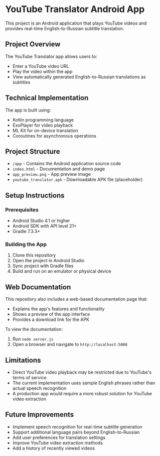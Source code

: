 # YouTube Translator Android App

This project is an Android application that plays YouTube videos and provides real-time English-to-Russian subtitle translation.

## Project Overview

The YouTube Translator app allows users to:
- Enter a YouTube video URL
- Play the video within the app
- View automatically generated English-to-Russian translations as subtitles

## Technical Implementation

The app is built using:
- Kotlin programming language
- ExoPlayer for video playback
- ML Kit for on-device translation
- Coroutines for asynchronous operations

## Project Structure

- `/app` - Contains the Android application source code
- `index.html` - Documentation and demo page
- `app_preview.png` - App preview image
- `youtube_translator.apk` - Downloadable APK file (placeholder)

## Setup Instructions

### Prerequisites
- Android Studio 4.1 or higher
- Android SDK with API level 21+
- Gradle 7.3.3+

### Building the App
1. Clone this repository
2. Open the project in Android Studio
3. Sync project with Gradle files
4. Build and run on an emulator or physical device

## Web Documentation

This repository also includes a web-based documentation page that:
- Explains the app's features and functionality
- Shows a preview of the app interface
- Provides a download link for the APK

To view the documentation:
1. Run `node server.js`
2. Open a browser and navigate to `http://localhost:5000`

## Limitations

- Direct YouTube video playback may be restricted due to YouTube's terms of service
- The current implementation uses sample English phrases rather than actual speech recognition
- A production app would require a more robust solution for YouTube video extraction

## Future Improvements

- Implement speech recognition for real-time subtitle generation
- Support additional language pairs beyond English-to-Russian
- Add user preferences for translation settings
- Improve YouTube video extraction methods
- Add a history of recently viewed videos